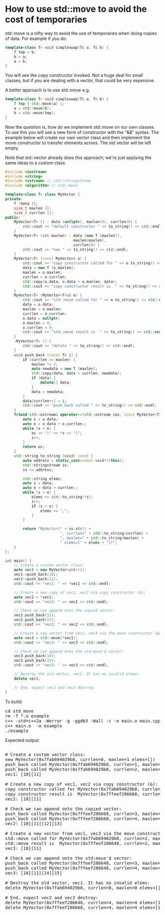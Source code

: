 How to use std::move to avoid the cost of temporaries
=====================================================

std::move is a nifty way to avoid the use of temporaries when doing copies
of data. For example if you do:

```C++
template<class T> void simpleswap(T& a, T& b) {
    T tmp = b;
    b = a;
    a = b;
}
```

You will see the copy constructor invoked. Not a huge deal for small classes,
but if you are dealing with a vector, that could be very expensive.

A better approach is to use std::move e.g.

```C++
template<class T> void simpleswap(T& a, T& b) {
    T tmp { std::move(a) };
    a = std::move(b);
    b = std::move(tmp);
}
```

Now the question is, how do we implement std::move on our own classes.
To use this you will see a new form of constructor with the "&&" syntax.
The example below will create our own vector class and then implement
the move constructor to transfer elements across. The old vector will
be left empty.

Note that std::vector already does this approach; we're just applying
the same ideas to a custom class.
```C++
#include <iostream>
#include <string>
#include <sstream> // std::stringstream
#include <algorithm> // std::move

template<class T> class MyVector {
private:
    T *data {};
    size_t maxlen {};
    size_t currlen {};
public:
    MyVector<T> () : data (nullptr), maxlen(0), currlen(0) {
        std::cout << "default constructor " << to_string() << std::endl;
    }
    MyVector<T> (int maxlen) : data (new T [maxlen]),
                               maxlen(maxlen),
                               currlen(0) {
        std::cout << "new " << to_string() << std::endl;
    }
    MyVector<T> (const MyVector& o) {
        std::cout << "copy constructor called for " << o.to_string() << std::endl;
        data = new T [o.maxlen];
        maxlen = o.maxlen;
        currlen = o.currlen;
        std::copy(o.data, o.data + o.maxlen, data);
        std::cout << "copy constructor result is  " << to_string() << std::endl;
    }
    MyVector<T> (MyVector<T>&& o) {
        std::cout << "std::move called for " << o.to_string() << std::endl;
        data = o.data;
        maxlen = o.maxlen;
        currlen = o.currlen;
        o.data = nullptr;
        o.maxlen = 0;
        o.currlen = 0;
        std::cout << "std::move result is  " << to_string() << std::endl;
    }
    ~MyVector<T> () {
        std::cout << "delete " << to_string() << std::endl;
    }
    void push_back (const T& i) {
        if (currlen >= maxlen) {
            maxlen *= 2;
            auto newdata = new T [maxlen];
            std::copy(data, data + currlen, newdata);
            if (data) {
                delete[] data;
            }
            data = newdata;
        }
        data[currlen++] = i;
        std::cout << "push_back called " << to_string() << std::endl;
    }
    friend std::ostream& operator<<(std::ostream &os, const MyVector<T>& o) {
        auto s = o.data;
        auto e = o.data + o.currlen;;
        while (s < e) {
            os << "[" << *s << "]";
            s++;
        }
        return os;
    }
    std::string to_string (void) const {
        auto address = static_cast<const void*>(this);
        std::stringstream ss;
        ss << address;

        std::string elems;
        auto s = data;
        auto e = data + currlen;;
        while (s < e) {
            elems += std::to_string(*s);
            s++;
            if (s < e) {
                elems += ",";
            }
        }

        return "MyVector(" + ss.str() +
                         ", currlen=" + std::to_string(currlen) +
                         ", maxlen=" + std::to_string(maxlen) +
                         " elems=[" + elems + "])";
    }
};

int main() {
    // Create a custom vector class:
    auto vec1 = new MyVector<int>(1);
    vec1->push_back(10);
    vec1->push_back(11);
    std::cout << "vec1: " << *vec1 << std::endl;

    // Create a new copy of vec1, vec2 via copy constructor (&):
    auto vec2 = *vec1;
    std::cout << "vec2: " << vec2 << std::endl;

    // Check we can append onto the copied vector:
    vec2.push_back(12);
    vec2.push_back(13);
    std::cout << "vec2: " << vec2 << std::endl;

    // Create a new vector from vec1, vec3 via the move constructor (&&):
    auto vec3 = std::move(*vec1);
    std::cout << "vec3: " << vec3 << std::endl;

    // Check we can append onto the std:move'd vector:
    vec3.push_back(14);
    vec3.push_back(15);
    std::cout << "vec3: " << vec3 << std::endl;

    // Destroy the old vector, vec1. It has no invalid elems:
    delete vec1;

    // End, expect vec2 and vec3 destroy:
}
```
To build:
<pre>
cd std_move
rm -f *.o example
c++ -std=c++2a -Werror -g -ggdb3 -Wall -c -o main.o main.cpp
c++ main.o  -o example
./example
</pre>
Expected output:
<pre>

# Create a custom vector class:
new MyVector(0x7fab694029b0, currlen=0, maxlen=1 elems=[])
push_back called MyVector(0x7fab694029b0, currlen=1, maxlen=1 elems=[10])
push_back called MyVector(0x7fab694029b0, currlen=2, maxlen=2 elems=[10,11])
vec1: [10][11]

# Create a new copy of vec1, vec2 via copy constructor (&):
copy constructor called for MyVector(0x7fab694029b0, currlen=2, maxlen=2 elems=[10,11])
copy constructor result is  MyVector(0x7ffeef286668, currlen=2, maxlen=2 elems=[10,11])
vec2: [10][11]

# Check we can append onto the copied vector:
push_back called MyVector(0x7ffeef286668, currlen=3, maxlen=4 elems=[10,11,12])
push_back called MyVector(0x7ffeef286668, currlen=4, maxlen=4 elems=[10,11,12,13])
vec2: [10][11][12][13]

# Create a new vector from vec1, vec3 via the move constructor (&&):
std::move called for MyVector(0x7fab694029b0, currlen=2, maxlen=2 elems=[10,11])
std::move result is  MyVector(0x7ffeef286648, currlen=2, maxlen=2 elems=[10,11])
vec3: [10][11]

# Check we can append onto the std:move'd vector:
push_back called MyVector(0x7ffeef286648, currlen=3, maxlen=4 elems=[10,11,14])
push_back called MyVector(0x7ffeef286648, currlen=4, maxlen=4 elems=[10,11,14,15])
vec3: [10][11][14][15]

# Destroy the old vector, vec1. It has no invalid elems:
delete MyVector(0x7fab694029b0, currlen=0, maxlen=0 elems=[])

# End, expect vec2 and vec3 destroy:
delete MyVector(0x7ffeef286648, currlen=4, maxlen=4 elems=[10,11,14,15])
delete MyVector(0x7ffeef286668, currlen=4, maxlen=4 elems=[10,11,12,13])
</pre>
